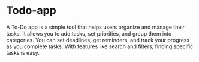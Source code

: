 # Todo-app
A To-Do app is a simple tool that helps users organize and manage their tasks. It allows you to add tasks, set priorities, and group them into categories. You can set deadlines, get reminders, and track your progress as you complete tasks. With features like search and filters, finding specific tasks is easy. 
